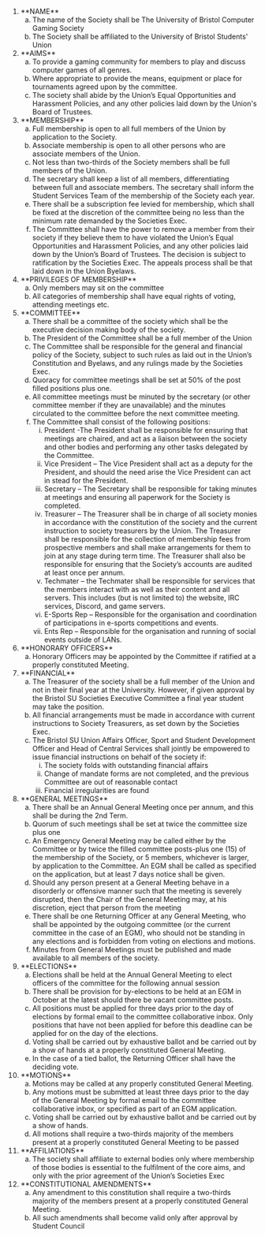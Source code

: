 <ol type='1'><li>**NAME**
  <ol type='a'>
    <li>The name of the Society shall be The University of Bristol Computer Gaming Society</li>
    <li>The Society shall be affiliated to the University of Bristol Students' Union</li>
  </ol>
</li>
<li>**AIMS**
  <ol type='a'>
    <li>To provide a gaming community for members to play and discuss computer games of all genres.</li>
    <li>Where appropriate to provide the means, equipment or place for tournaments agreed upon by the committee.</li>
    <li>The society shall abide by the Union’s Equal Opportunities and Harassment Policies, and any other policies laid down by the Union's Board of Trustees.</li>
  </ol>
</li>
<li>**MEMBERSHIP**
  <ol type='a'>
    <li>Full membership is open to all full members of the Union by application to the Society.</li>
    <li>Associate membership is open to all other persons who are associate members of the Union.</li>
    <li>Not less than two-thirds of the Society members shall be full members of the Union.</li>
    <li>The secretary shall keep a list of all members, differentiating between full and associate members. The secretary shall inform the Student Services Team of the membership of the Society each year.</li>
    <li>There shall be a subscription fee levied for membership, which shall be fixed at the discretion of the committee being no less than the minimum rate demanded by the Societies Exec.</li>
    <li>The Committee shall have the power to remove a member from their society if they believe them to have violated the Union’s Equal Opportunities and Harassment Policies, and any other policies laid down by the Union’s Board of Trustees. The decision is subject to ratification by the Societies Exec. The appeals process shall be that laid down in the Union Byelaws.</li>
  </ol>
</li>
<li>**PRIVILEGES OF MEMBERSHIP**
  <ol type='a'>
    <li>Only members may sit on the committee</li>
    <li>All categories of membership shall have equal rights of voting, attending meetings etc.</li>
  </ol>
</li>
<li>**COMMITTEE**
  <ol type='a'>
    <li>There shall be a committee of the society which shall be the executive decision making body of the society.</li>
    <li>The President of the Committee shall be a full member of the Union</li>
    <li>The Committee shall be responsible for the general and financial policy of the Society, subject to such rules as laid out in the Union’s Constitution and Byelaws, and any rulings made by the Societies Exec.</li>
    <li>Quoracy for committee meetings shall be set at 50% of the post filled positions plus one.</li>
    <li>All committee meetings must be minuted by the secretary (or other committee member if they are unavailable) and the minutes circulated to the committee before the next committee meeting.</li>
    <li>The Committee shall consist of the following positions:
      <ol type='i'>
        <li>President -The President shall be responsible for ensuring that meetings are chaired, and act as a liaison between the society and other bodies and performing any other tasks delegated by the Committee.
        <li>Vice President – The Vice President shall act as a deputy for the President, and should the need arise the Vice President can act in stead for the President.
        <li>Secretary – The Secretary shall be responsible for taking minutes at meetings and ensuring all paperwork for the Society is completed.
        <li>Treasurer – The Treasurer shall be in charge of all society monies in accordance with the constitution of the society and the current instruction to society treasurers by the Union. The Treasurer shall be responsible for the collection of membership fees from prospective members and shall make arrangements for them to join at any stage during term time. The Treasurer shall also be responsible for ensuring that the Society’s accounts are audited at least once per annum.
        <li>Techmater – the Techmater shall be responsible for services that the members interact with as well as their content and all servers. This includes (but is not limited to) the website, IRC services, Discord, and game servers.
        <li>E-Sports Rep – Responsible for the organisation and coordination of participations in e-sports competitions and events.
        <li>Ents Rep – Responsible for the organisation and running of social events outside of LANs.</li>
      </ol>
    </li>
  </ol>
</li>
<li>**HONORARY OFFICERS**
  <ol type='a'>
    <li>Honorary Officers may be appointed by the Committee if ratified at a properly constituted Meeting.</li>
  </ol>
</li>
<li>**FINANCIAL**
  <ol type='a'>
    <li>The Treasurer of the society shall be a full member of the Union and not in their final year at the University. However, if given approval by the Bristol SU Societies Executive Committee a final year student may take the position.</li>
    <li>All financial arrangements must be made in accordance with current instructions to Society Treasurers, as set down by the Societies Exec.</li>
    <li>The Bristol SU Union Affairs Officer, Sport and Student Development Officer and Head of Central Services shall jointly be empowered to issue financial instructions on behalf of the society if:
      <ol type='i'>
        <li>The society folds with outstanding financial affairs
        <li>Change of mandate forms are not completed, and the previous Committee are out of reasonable contact
        <li>Financial irregularities are found</li>
      </ol>
    </li>
  </ol>
</li>
<li>**GENERAL MEETINGS**
  <ol type='a'>
    <li>There shall be an Annual General Meeting once per annum, and this shall be during the 2nd Term.</li>
    <li>Quorum of such meetings shall be set at twice the committee size plus one</li>
    <li>An Emergency General Meeting may be called either by the Committee or by twice the filled committee posts-plus one (15) of the membership of the Society, or 5 members, whichever is larger, by application to the Committee. An EGM shall be called as specified on the application, but at least 7 days notice shall be given.</li>
    <li>Should any person present at a General Meeting behave in a disorderly or offensive manner such that the meeting is severely disrupted, then the Chair of the General Meeting may, at his discretion, eject that person from the meeting</li>
    <li>There shall be one Returning Officer at any General Meeting, who shall be appointed by the outgoing committee (or the current committee in the case of an EGM), who should not be standing in any elections and is forbidden from voting on elections and motions.</li>
    <li>Minutes from General Meetings must be published and made available to all members of the society.</li>
  </ol>
</li>
<li>**ELECTIONS**
  <ol type='a'>
    <li>Elections shall be held at the Annual General Meeting to elect officers of the committee for the following annual session</li>
    <li>There shall be provision for by-elections to be held at an EGM in October at the latest should there be vacant committee posts.</li>
    <li>All positions must be applied for three days prior to the day of elections by formal email to the committee collaborative inbox. Only positions that have not been applied for before this deadline can be applied for on the day of the elections.</li>
    <li>Voting shall be carried out by exhaustive ballot and be carried out by a show of hands at a properly constituted General Meeting.</li>
    <li>In the case of a tied ballot, the Returning Officer shall have the deciding vote.</li>
  </ol>
</li>
<li>**MOTIONS**
  <ol type='a'>
    <li>Motions may be called at any properly constituted General Meeting.</li>
    <li>Any motions must be submitted at least three days prior to the day of the General Meeting by formal email to the committee collaborative inbox, or specified as part of an EGM application.
    <li>Voting shall be carried out by exhaustive ballot and be carried out by a show of hands.</li>
    <li>All motions shall require a two-thirds majority of the members present at a properly constituted General Meeting to be passed</li>
  </ol>
</li>
<li>**AFFILIATIONS**
  <ol type='a'>
    <li>The society shall affiliate to external bodies only where membership of those bodies is essential to the fulfilment of the core aims, and only with the prior agreement of the Union’s Societies Exec</li>
  </ol>
</li>
<li>**CONSTITUTIONAL AMENDMENTS**
  <ol type='a'>
    <li>Any amendment to this constitution shall require a two-thirds majority of the members present at a properly constituted General Meeting.</li>
    <li>All such amendments shall become valid only after approval by Student Council</li>
  </ol>
</li>
</ol>

